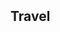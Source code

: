 
<h2 id="travel" style="margin: 2px 0px 15px;">Travel</h2>

   <head>
      <title>Places Traveled</title>
      <link rel = "stylesheet" href = "http://cdn.leafletjs.com/leaflet-0.7.3/leaflet.css"/>
      <script src = "http://cdn.leafletjs.com/leaflet-0.7.3/leaflet.js"></script>
      <script src="http://unpkg.com/leaflet@latest/dist/leaflet.js"></script>
      <script src="/assets/js/leaflet-providers.js"></script>

   </head>

   <body>
      <div id = "map" style = "width:900px; height:580px"></div>
      <script>
         // Creating map options
         var mapOptions = {
            center: [39.8283, -98.5795],
            zoom: 4
         }
         // Creating a map object
         var map = new L.map('map', mapOptions);
         
         // Creating a Layer object
            var layer = L.tileLayer('https://tiles.stadiamaps.com/tiles/alidade_smooth_dark/{z}/{x}/{y}{r}.{ext}', {
                minZoom: 0,
                maxZoom: 20,
                attribution: '&copy; <a href="https://www.stadiamaps.com/" target="_blank">Stadia Maps</a> &copy; <a href="https://openmaptiles.org/" target="_blank">OpenMapTiles</a> &copy; <a href="https://www.openstreetmap.org/copyright">OpenStreetMap</a> contributors',
                ext: 'png'
            });

        
         // Icon options
         var iconOptionsVisted = {
            iconUrl: './assets/img/map_icon.png',
            iconSize: [10, 12]
         }

         var iconOptionsNP = {
            iconUrl: './assets/img/np_icon.png',
            iconSize: [10, 12]
         }

         // Creating a custom icon
         var visitIcon = L.icon(iconOptionsVisted);
         var npIcon = L.icon(iconOptionsNP);

         // Creating Marker Options
         var markerOptions = {
            title: "MyLocation",
            clickable: true,
            icon: visitIcon
         }

         var npOptions = {
            title: "MyLocation",
            clickable: true,
            icon: npIcon
         }


         // Adding layer to the map
         map.addLayer(layer);
         
         // Creating a marker
         var marker1 = L.marker([29.770, -95.390], markerOptions); //houston
         var marker2 = L.marker([40.670, -73.940], markerOptions); //New york
         var marker3 = L.marker([34.110, -118.410], markerOptions); //Los angeles
         var marker4 = L.marker([41.840, -87.680], markerOptions); //Chicago
         var marker5 = L.marker([40.010, -75.130], markerOptions); //Philadelphia
         var marker6 = L.marker([29.460, -98.510], markerOptions); //San antonio
         var marker7 = L.marker([37.770, -122.450], markerOptions); //San francisco
         var marker8 = L.marker([39.990, -82.990], markerOptions); //Columbus
         var marker9 = L.marker([30.310, -97.750], markerOptions); //Austin
         var marker10 = L.marker([35.110, -90.010], markerOptions); //Memphis
         var marker11 = L.marker([39.300, -76.610], markerOptions); //Baltimore
         var marker12 = L.marker([31.850, -106.440], markerOptions); //El paso
         var marker13 = L.marker([35.200, -80.830], markerOptions); //Charlotte
         var marker14 = L.marker([42.340, -71.020], markerOptions); //Boston
         var marker15 = L.marker([38.910, -77.020], markerOptions); //Washington
         var marker16 = L.marker([36.170, -86.780], markerOptions); //Nashville
         var marker17 = L.marker([36.210, -115.220], markerOptions); //Las vegas
         var marker18 = L.marker([35.470, -97.510], markerOptions); //Oklahoma city
         var marker19 = L.marker([30.070, -89.930], markerOptions); //New orleans
         var marker20 = L.marker([25.780, -80.210], markerOptions); //Miami
         var marker21 = L.marker([38.640, -90.240], markerOptions); //Saint louis
         var marker22 = L.marker([40.440, -79.980], markerOptions); //Pittsburgh
         var marker23 = L.marker([28.500, -81.370], markerOptions); //Orlando
         var marker24 = L.marker([35.820, -78.660], markerOptions); //Raleigh
         var marker25 = L.marker([34.720, -92.350], markerOptions); //Little rock
         var marker26 = L.marker([40.780, -111.930], markerOptions); //Salt lake city
         var marker27 = L.marker([35.970, -83.950], markerOptions); //Knoxville
         var marker28 = L.marker([41.310, -72.920], markerOptions); //New haven
         var marker29 = L.marker([43.7022, -72.2896], markerOptions); //Hanover
         var marker30 = L.marker([41.820, -71.420], markerOptions); //Providence
         var marker31 = L.marker([33.760, -84.420], markerOptions); //Atlanta
         var marker32 = L.marker([39.780, -86.150], markerOptions); //Indianapolis
         var marker33 = L.marker([44.4759, -73.2121], markerOptions); //Burlington
         var marker34 = L.marker([32.7767, -96.7970], markerOptions); //Dallas
         var marker35 = L.marker([32.0809, -81.0912], markerOptions); //Savannah
         var marker36 = L.marker([43.6591, -70.2568], markerOptions); //Portland
         var marker37 = L.marker([43.0481, -76.1474], markerOptions); //Syracuse
         var marker38 = L.marker([43.0962, -79.0377], markerOptions); //Niagara Falls
         var marker39 = L.marker([43.6532, -79.3832], markerOptions); //Toronto
         var marker40 = L.marker([45.5019, -73.5674], markerOptions); //Montreal
         var marker41 = L.marker([46.8131, -71.2075], markerOptions); //Québec City
         var marker42 = L.marker([45.4215, -75.6972], markerOptions); //Ottawa
         var marker43 = L.marker([19.4326, -99.1332], markerOptions); //Mexico City
         var marker44 = L.marker([21.1619, -86.8515], markerOptions); //Cancun
         var marker45 = L.marker([42.9956, -71.4548], markerOptions); //Manchester
         var marker46 = L.marker([33.9519, -83.3576], markerOptions); //Athens
         var marker47 = L.marker([24.5551, -81.7800], markerOptions); //Key West
         var marker48 = L.marker([33.5186, -86.8104], markerOptions); //Birmingham
         var marker49 = L.marker([37.2090, -93.2923], markerOptions); //Springfield


         // Adding marker to the map
         marker1.addTo(map);
         marker2.addTo(map);
         marker3.addTo(map);
         marker4.addTo(map);
         marker5.addTo(map);
         marker6.addTo(map);
         marker7.addTo(map);
         marker8.addTo(map);
         marker9.addTo(map);
         marker10.addTo(map);
         marker11.addTo(map);
         marker12.addTo(map);
         marker13.addTo(map);
         marker14.addTo(map);
         marker15.addTo(map);
         marker16.addTo(map);
         marker17.addTo(map);
         marker18.addTo(map);
         marker19.addTo(map);
         marker20.addTo(map);
         marker21.addTo(map);
         marker22.addTo(map);
         marker23.addTo(map);
         marker24.addTo(map);
         marker25.addTo(map);
         marker26.addTo(map);
         marker27.addTo(map);
         marker28.addTo(map);
         marker29.addTo(map);
         marker30.addTo(map);
         marker31.addTo(map);
         marker32.addTo(map);
         marker33.addTo(map);
         marker34.addTo(map);
         marker35.addTo(map);
         marker36.addTo(map);
         marker37.addTo(map);
         marker38.addTo(map);
         marker39.addTo(map);
         marker40.addTo(map);
         marker41.addTo(map);
         marker42.addTo(map);
         marker43.addTo(map);
         marker44.addTo(map);
         marker45.addTo(map);
         marker46.addTo(map);
         marker47.addTo(map);
         marker48.addTo(map);
         marker49.addTo(map);

         // Adding pop-up to the marker
        marker1.bindPopup('Home');

         // Creating NP markers
         var np1 = L.marker([44.35, -68.21], npOptions); //Acadia
         var np2 = L.marker([29.25, -103.25], npOptions); //Big Bend
         var np3 = L.marker([25.65, -80.08], npOptions); //Biscayne
         var np4 = L.marker([37.57, -112.18], npOptions); //Bryce Canyon
         var np5 = L.marker([32.17, -104.44], npOptions); //Carlsbad Caverns
         var np6 = L.marker([36.24, -116.82], npOptions); //Death Valley
         var np7 = L.marker([25.32, -80.93], npOptions); //Everglades
         var np8 = L.marker([38.63, -90.19], npOptions); //Gateway Arch
         var np9 = L.marker([36.06, -112.14], npOptions); //Grand Canyon
         var np10 = L.marker([43.73, -110.8], npOptions); //Grand Teton
         var np11 = L.marker([35.68, -83.53], npOptions); //Great Smoky Mountains
         var np12 = L.marker([31.92, -104.87], npOptions); //Guadalupe Mountains
         var np13 = L.marker([19.38, -155.2], npOptions); //Hawaiʻi Volcanoes
         var np14 = L.marker([38.53, -78.35], npOptions); //Shenandoah
         var np15 = L.marker([44.6, -110.5], npOptions); //Yellowstone
         var np16 = L.marker([37.83, -119.5], npOptions); //Yosemite

         // Adding NP to the map
         np1.addTo(map);
         np2.addTo(map);
         np3.addTo(map);
         np4.addTo(map);
         np5.addTo(map);
         np6.addTo(map);
         np7.addTo(map);
         np8.addTo(map);
         np9.addTo(map);
         np10.addTo(map);
         np11.addTo(map);
         np12.addTo(map);
         np13.addTo(map);
         np14.addTo(map);
         np15.addTo(map);
         np16.addTo(map);

      </script>
   </body>
